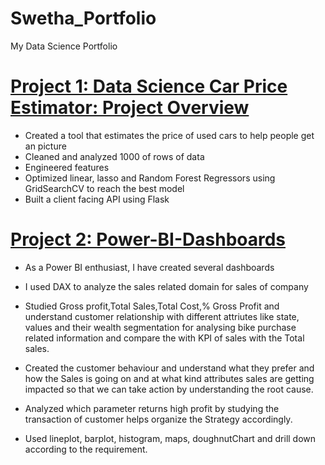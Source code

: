 # Swetha_Portfolio
My Data Science Portfolio
# [Project 1: Data Science Car Price Estimator: Project Overview](https://github.com/SweHar/Car-Price-Prediction)
- Created a tool that estimates the price of used cars to help people get an picture
- Cleaned and analyzed 1000 of rows of data 
- Engineered features
- Optimized linear, lasso and Random Forest Regressors using GridSearchCV to reach the best model
- Built a client facing API using Flask

# [Project 2: Power-BI-Dashboards]()
- As a Power BI enthusiast, I have created several dashboards

- I used DAX to analyze the sales related domain for sales of company

- Studied Gross profit,Total Sales,Total Cost,% Gross Profit and understand customer relationship with different attriutes like state,
values and their wealth segmentation for analysing bike purchase related information and compare the with KPI of sales with the Total sales.

- Created the customer behaviour and understand what they prefer and how the Sales is going on and at what kind attributes sales are getting impacted 
so that we can take action by understanding the root cause.

- Analyzed which parameter returns high profit by studying the transaction of customer helps organize the Strategy accordingly.

- Used lineplot, barplot, histogram, maps, doughnutChart and drill down according to the requirement.
